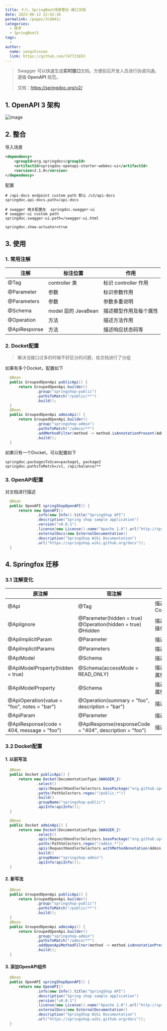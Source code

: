 ```yaml
---
title: 十八、SpringBoot场景整合-接口文档
date: 2023-06-12 22:42:36
permalink: /pages/3cb841/
categories:
  - 技术
  - SpringBoot3
tags:
  - 
author: 
  name: yangzhixuan
  link: https://github.com/747721653
---
```

>Swagger 可以快速生成**实时接口**文档，方便前后开发人员进行协调沟通。遵循 **OpenAPI** 规范。
>
>文档：https://springdoc.org/v2/

## 1.  OpenAPI 3 架构

![image](https://cdn.jsdelivr.net/gh/747721653/picx-images-hosting@master/springboot/image.5ma4a6g6i4w0.webp)



## 2. 整合

导入场景

```xml
<dependency>
    <groupId>org.springdoc</groupId>
    <artifactId>springdoc-openapi-starter-webmvc-ui</artifactId>
    <version>2.1.0</version>
</dependency>
```

配置

```properties
# /api-docs endpoint custom path 默认 /v3/api-docs
springdoc.api-docs.path=/api-docs

# swagger 相关配置在  springdoc.swagger-ui
# swagger-ui custom path
springdoc.swagger-ui.path=/swagger-ui.html

springdoc.show-actuator=true
```

## 3. 使用

### 1. 常用注解

| 注解         | 标注位置            | 作用                   |
| ------------ | ------------------- | ---------------------- |
| @Tag         | controller 类       | 标识 controller 作用   |
| @Parameter   | 参数                | 标识参数作用           |
| @Parameters  | 参数                | 参数多重说明           |
| @Schema      | model 层的 JavaBean | 描述模型作用及每个属性 |
| @Operation   | 方法                | 描述方法作用           |
| @ApiResponse | 方法                | 描述响应状态码等       |



### 2. Docket配置

> 解决当接口过多的时候不好区分的问题，给文档进行了分组

如果有多个Docket，配置如下

```java
  @Bean
  public GroupedOpenApi publicApi() {
      return GroupedOpenApi.builder()
              .group("springshop-public")
              .pathsToMatch("/public/**")
              .build();
  }
  @Bean
  public GroupedOpenApi adminApi() {
      return GroupedOpenApi.builder()
              .group("springshop-admin")
              .pathsToMatch("/admin/**")
              .addMethodFilter(method -> method.isAnnotationPresent(Admin.class))
              .build();
  }
```

如果只有一个Docket，可以配置如下

```properties
springdoc.packagesToScan=package1, package2
springdoc.pathsToMatch=/v1, /api/balance/**
```

### 3. OpenAPI配置

对文档进行描述

```java
  @Bean
  public OpenAPI springShopOpenAPI() {
      return new OpenAPI()
              .info(new Info().title("SpringShop API")
              .description("Spring shop sample application")
              .version("v0.0.1")
              .license(new License().name("Apache 2.0").url("http://springdoc.org")))
              .externalDocs(new ExternalDocumentation()
              .description("SpringShop Wiki Documentation")
              .url("https://springshop.wiki.github.org/docs"));
  }
```

## 4. Springfox 迁移

### 3.1 注解变化

| 原注解                                      | 现注解                                                       | 作用           |
| ------------------------------------------- | ------------------------------------------------------------ | -------------- |
| @Api                                        | @Tag                                                         | 描述Controller |
| @ApiIgnore                                  | @Parameter(hidden = true)  @Operation(hidden = true) @Hidden | 描述忽略操作   |
| @ApiImplicitParam                           | @Parameter                                                   | 描述参数       |
| @ApiImplicitParams                          | @Parameters                                                  | 描述参数       |
| @ApiModel                                   | @Schema                                                      | 描述对象       |
| @ApiModelProperty(hidden = true)            | @Schema(accessMode = READ_ONLY)                              | 描述对象属性   |
| @ApiModelProperty                           | @Schema                                                      | 描述对象属性   |
| @ApiOperation(value = "foo", notes = "bar") | @Operation(summary = "foo", description = "bar")             | 描述方法       |
| @ApiParam                                   | @Parameter                                                   | 描述参数       |
| @ApiResponse(code = 404, message = "foo")   | @ApiResponse(responseCode = "404", description = "foo")      | 描述响应       |



### 3.2 Docket配置

#### 1. 以前写法

```java
  @Bean
  public Docket publicApi() {
      return new Docket(DocumentationType.SWAGGER_2)
              .select()
              .apis(RequestHandlerSelectors.basePackage("org.github.springshop.web.public"))
              .paths(PathSelectors.regex("/public.*"))
              .build()
              .groupName("springshop-public")
              .apiInfo(apiInfo());
  }

  @Bean
  public Docket adminApi() {
      return new Docket(DocumentationType.SWAGGER_2)
              .select()
              .apis(RequestHandlerSelectors.basePackage("org.github.springshop.web.admin"))
              .paths(PathSelectors.regex("/admin.*"))
              .apis(RequestHandlerSelectors.withMethodAnnotation(Admin.class))
              .build()
              .groupName("springshop-admin")
              .apiInfo(apiInfo());
  }
```

#### 2. 新写法

```java
  @Bean
  public GroupedOpenApi publicApi() {
      return GroupedOpenApi.builder()
              .group("springshop-public")
              .pathsToMatch("/public/**")
              .build();
  }
  @Bean
  public GroupedOpenApi adminApi() {
      return GroupedOpenApi.builder()
              .group("springshop-admin")
              .pathsToMatch("/admin/**")
              .addOpenApiMethodFilter(method -> method.isAnnotationPresent(Admin.class))
              .build();
  }
```

#### 3. 添加OpenAPI组件

```java
  @Bean
  public OpenAPI springShopOpenAPI() {
      return new OpenAPI()
              .info(new Info().title("SpringShop API")
              .description("Spring shop sample application")
              .version("v0.0.1")
              .license(new License().name("Apache 2.0").url("http://springdoc.org")))
              .externalDocs(new ExternalDocumentation()
              .description("SpringShop Wiki Documentation")
              .url("https://springshop.wiki.github.org/docs"));
  }
```

